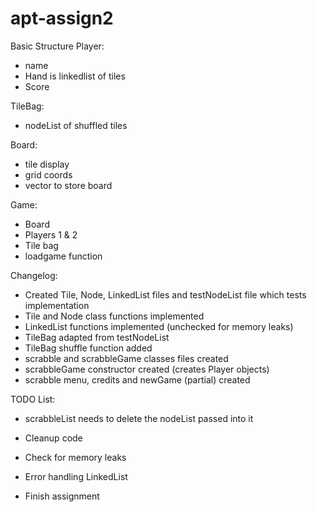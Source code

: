 # apt-assign2

Basic Structure
Player:
- name
- Hand is linkedlist of tiles
- Score

TileBag:
- nodeList of shuffled tiles

Board:
- tile display
- grid coords
- vector to store board

Game:
- Board
- Players 1 & 2
- Tile bag
- loadgame function

Changelog:
- Created Tile, Node, LinkedList files and testNodeList file which tests implementation
- Tile and Node class functions implemented
- LinkedList functions implemented (unchecked for memory leaks)
- TileBag adapted from testNodeList
- TileBag shuffle function added
- scrabble and scrabbleGame classes files created
- scrabbleGame constructor created (creates Player objects)
- scrabble menu, credits and newGame (partial) created

TODO List:
- scrabbleList needs to delete the nodeList passed into it
- Cleanup code
- Check for memory leaks
- Error handling LinkedList




- Finish assignment
